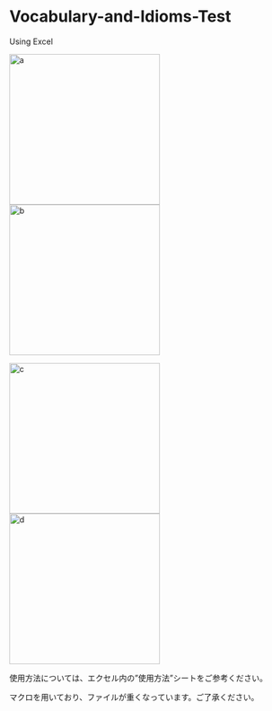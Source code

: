 # Vocabulary-and-Idioms-Test
Using Excel

<p>
  <img width="268" alt="a" src="https://user-images.githubusercontent.com/82143606/158405168-1ee5712d-2e17-4fce-ab45-6799abe15f87.png">
  <img width="268" alt="b" src="https://user-images.githubusercontent.com/82143606/158405176-86e561d6-9787-4321-b8f0-5d3cdc74dd14.png">
</p>
<p>
  <img width="268" alt="c" src="https://user-images.githubusercontent.com/82143606/158405267-64a9d59c-71cd-44ab-a399-5b6517c83845.png">
  <img width="268" alt="d" src="https://user-images.githubusercontent.com/82143606/158405273-98af1757-8adb-4417-8ecf-970598d5124c.png">
</p>

使用方法については、エクセル内の”使用方法”シートをご参考ください。
  
マクロを用いており、ファイルが重くなっています。ご了承ください。
